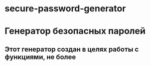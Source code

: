 # secure-password-generator
 
# Генератор безопасных паролей

## Этот генератор создан в целях работы с функциями, не более
